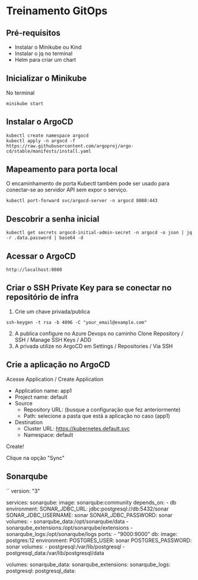 # Treinamento GitOps

## Pré-requisitos

- Instalar o Minikube ou Kind
- Instalar o jq no terminal
- Helm para criar um chart

## Inicializar o Minikube

No terminal

```
minikube start
```

## Instalar o ArgoCD

```
kubectl create namespace argocd
kubectl apply -n argocd -f https://raw.githubusercontent.com/argoproj/argo-cd/stable/manifests/install.yaml
```

## Mapeamento para porta local

O encaminhamento de porta Kubectl também pode ser usado para conectar-se ao servidor API sem expor o serviço.

```
kubectl port-forward svc/argocd-server -n argocd 8080:443
```

## Descobrir a senha inicial

```
kubectl get secrets argocd-initial-admin-secret -n argocd -o json | jq -r .data.password | base64 -d
```

## Acessar o ArgoCD

```
http://localhost:8080
```

## Criar o SSH Private Key para se conectar no repositório de infra

1. Crie um chave privada/publica
```
ssh-keygen -t rsa -b 4096 -C "your_email@example.com"
```

2.  A publica configure no Azure Devops no caminho Clone Repository / SSH / Manage SSH Keys / ADD
3.  A privada utilize no ArgoCD em Settings / Repositories / Via SSH

## Crie a aplicação no ArgoCD

Acesse Application / Create Application

- Application name: app1
- Project name: default
- Source
  - Repository URL: (busque a configuração que fez anteriormente)
  - Path: selecione a pasta que está a aplicação no caso (app1)
- Destination
  - Cluster URL: https://kubernetes.default.svc
  - Namespace: default
    
Create!

Clique na opção "Sync"


## Sonarqube

``
version: "3"

services:
  sonarqube:
	image: sonarqube:community
	depends_on:
  	- db
	environment:
  	SONAR_JDBC_URL: jdbc:postgresql://db:5432/sonar
  	SONAR_JDBC_USERNAME: sonar
  	SONAR_JDBC_PASSWORD: sonar
	volumes:
  	- sonarqube_data:/opt/sonarqube/data
  	- sonarqube_extensions:/opt/sonarqube/extensions
  	- sonarqube_logs:/opt/sonarqube/logs
	ports:
  	- "9000:9000"
  db:
	image: postgres:12
	environment:
  	POSTGRES_USER: sonar
  	POSTGRES_PASSWORD: sonar
	volumes:
  	- postgresql:/var/lib/postgresql
  	- postgresql_data:/var/lib/postgresql/data

volumes:
  sonarqube_data:
  sonarqube_extensions:
  sonarqube_logs:
  postgresql:
  postgresql_data:
```
